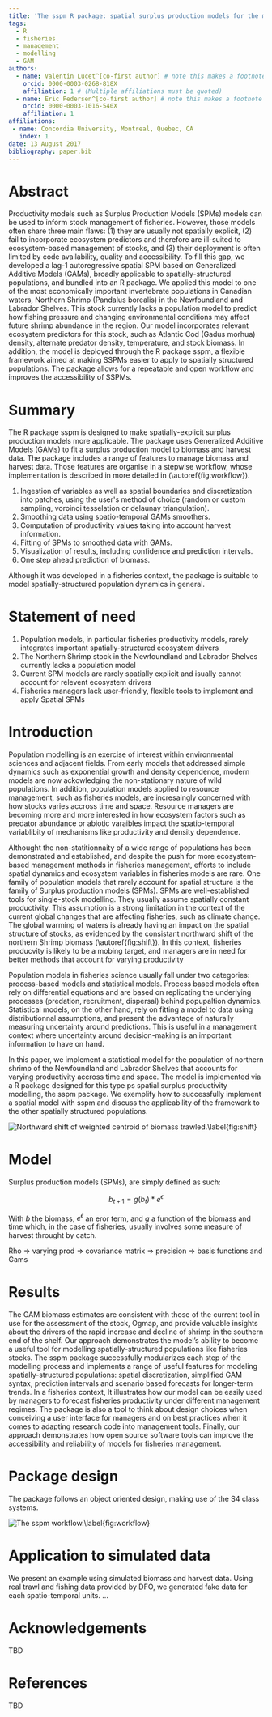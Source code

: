 ```yaml
---
title: 'The sspm R package: spatial surplus production models for the management of northern shrimp fisheries'
tags:
  - R
  - fisheries
  - management
  - modelling
  - GAM
authors:
  - name: Valentin Lucet^[co-first author] # note this makes a footnote saying 'co-first author'
    orcid: 0000-0003-0268-818X
    affiliation: 1 # (Multiple affiliations must be quoted)
  - name: Eric Pedersen^[co-first author] # note this makes a footnote saying 'co-first author'
    orcid: 0000-0003-1016-540X
    affiliation: 1
affiliations:
 - name: Concordia University, Montreal, Quebec, CA
   index: 1
date: 13 August 2017
bibliography: paper.bib
---
```


# Abstract

Productivity models such as Surplus Production Models (SPMs) models can be used to inform stock management of fisheries. However, those models often share three main flaws: (1) they are usually not spatially explicit, (2) fail to incorporate ecosystem predictors and therefore are ill-suited to ecosystem-based management of stocks, and (3) their deployment is often limited by code availability, quality and accessibility. To fill this gap, we developed a lag-1 autoregressive spatial SPM based on Generalized Additive Models (GAMs), broadly applicable to spatially-structured populations, and bundled into an R package. We applied this model to one of the most economically important invertebrate populations in Canadian waters, Northern Shrimp (Pandalus borealis) in the Newfoundland and Labrador Shelves. This stock currently lacks a population model to predict how fishing pressure and changing environmental conditions may affect future shrimp abundance in the region. Our model incorporates relevant ecosystem predictors for this stock, such as Atlantic Cod (Gadus morhua) density, alternate predator density, temperature, and stock biomass. In addition, the model is deployed through the R package sspm, a flexible framework aimed at making SSPMs easier to apply to spatially structured populations. The package allows for a repeatable and open workflow and improves the accessibility of SSPMs.

# Summary

The R package sspm is designed to make spatially-explicit surplus production models more applicable. The package uses Generalized Additive Models (GAMs) to fit a surplus production model to biomass and harvest data. The package includes a range of features to manage biomass and harvest data. Those features are organise in a stepwise workflow, whose implementation is described in more detailed in (\autoref{fig:workflow}).

1. Ingestion of variables as well as spatial boundaries and discretization into patches, using the user's method of choice (random or custom sampling, voroinoi tesselation or delaunay triangulation).
2. Smoothing data using spatio-temporal GAMs smoothers.
3. Computation of productivity values taking into account harvest information.
4. Fitting of SPMs to smoothed data with GAMs.
5. Visualization of results, including confidence and prediction intervals.
6. One step ahead prediction of biomass.

Although it was developed in a fisheries context, the package is suitable to model spatially-structured population dynamics in general.

# Statement of need

1. Population models, in particular fisheries productivity models, rarely integrates important spatially-structured ecosystem drivers
2. The Northern Shrimp stock in the Newfoundland and Labrador Shelves currently lacks a population model 
3. Current SPM models are rarely spatially explicit and isually cannot account for relevent ecosystem drivers
4. Fisheries managers lack user-friendly, flexible tools to implement and apply Spatial SPMs

# Introduction

Population modelling is an exercise of interest within environmental sciences and adjacent fields. From early models that addressed simple dynamics such as exponential growth and density dependence, modern models are now ackowledging the non-stationary nature of wild populations. In addition, population models applied to resource management, such as fisheries models, are incresaingly concerned with how stocks varies accross time and space. Resource managers are becoming more and more interested in how ecosystem factors such as predator abundance or abiotic varaibles impact the spatio-temporal variablibity of mechanisms like productivity and density dependence. 

Althought the non-statitionnaity of a wide range of populations has been demonstrated and established, and despite the push for more ecosystem-based management methods in fisheries management, efforts to include spatial dynamics and ecosystem variables in fisheries models are rare. One family of population models that rarely account for spatial structure is the family of Surplus production models (SPMs). SPMs are well-established tools for single-stock modelling. They usually assume spatially constant productivity. This assumption is a strong limitation in the context of the current global changes that are affecting fisheries, such as climate change. The global warming of waters is already having an impact on the spatial structure of stocks, as evidenced by the consistant northward shift of the northern Shrimp biomass (\autoref{fig:shift}). In this context, fisheries producvity is likely to be a mobing target, and managers are in need for better methods that account for varying productivity

Population models in fisheries science usually fall under two categories: process-based models and statistical models. Process based models often rely on differential equations and are based on replicating the underlying processes (predation, recruitment, dispersal) behind popupaltion dynamics. Statistical models, on the other hand, rely on fitting a model to data using distributionnal assumptions, and present the advantage of naturally measuring uncertainty around predictions. This is useful in a management context where uncertainty around decision-making is an important information to have on hand.

In this paper, we implement a statistical model for the population of northern shrimp of the Newfoundland and Labrador Shelves that accounts for varying productivity accross time and space. The model is implemented via a R package designed for this type ps spatial surplus productivity modelling, the sspm package. We exemplify how to successfully implement a spatial model with sspm and discuss the applicability of the framework to the other spatially structured populations.

![Northward shift of weighted centroid of biomass trawled.\label{fig:shift}](figures/shift.png)

# Model

Surplus production models (SPMs), are simply defined as such:

$$b_{t+1} = g(b_{t}) * e^{\epsilon}$$

With $b$ the biomass, $e^{\epsilon}$ an eror term, and $g$ a function of the biomass and time which, in the case of fisheries, usually involves some measure of harvest throught by catch.

Rho => varying prod => covariance matrix => precision => basis functions and Gams

# Results

The GAM biomass estimates are consistent with those of the current tool in use for the assessment of the stock, Ogmap, and provide valuable insights about the drivers of the rapid increase and decline of shrimp in the southern end of the shelf. Our approach demonstrates the model’s ability to become a useful tool for modelling spatially-structured populations like fisheries stocks. The sspm package successfully modularizes each step of the modelling process and implements a range of useful features for modeling spatially-structured populations: spatial discretization, simplified GAM syntax, prediction intervals and scenario based forecasts for longer-term trends. In a fisheries context, It illustrates how our model can be easily used by managers to forecast fisheries productivity under different management regimes. The package is also a tool to think about design choices when conceiving a user interface for managers and on best practices when it comes to adapting research code into management tools. Finally, our approach demonstrates how open source software tools can improve the accessibility and reliability of models for fisheries management.

# Package design

The package follows an object oriented design, making use of the S4 class systems. 

![The sspm workflow.\label{fig:workflow}](figures/flowchart.png)<!--{ width=90% }-->

# Application to simulated data

We present an example using simulated biomass and harvest data. Using real trawl and fishing data provided by DFO, we generated fake data for each spatio-temporal units. ...

<!--
Citations to entries in paper.bib should be in
[rMarkdown](http://rmarkdown.rstudio.com/authoring_bibliographies_and_citations.html)
format.

If you want to cite a software repository URL (e.g. something on GitHub without a preferred
citation) then you can do it with the example BibTeX entry below for @fidgit.

For a quick reference, the following citation commands can be used:
- `@author:2001`  ->  "Author et al. (2001)"
- `[@author:2001]` -> "(Author et al., 2001)"
- `[@author1:2001; @author2:2001]` -> "(Author1 et al., 2001; Author2 et al., 2002)"
- 

Figures can be included like this:
![Caption for example figure.\label{fig:example}](figure.png)
and referenced from text using \autoref{fig:example}.

Figure sizes can be customized by adding an optional second parameter:
![Caption for example figure.](figure.png){ width=20% }
-->

# Acknowledgements

TBD

# References

TBD